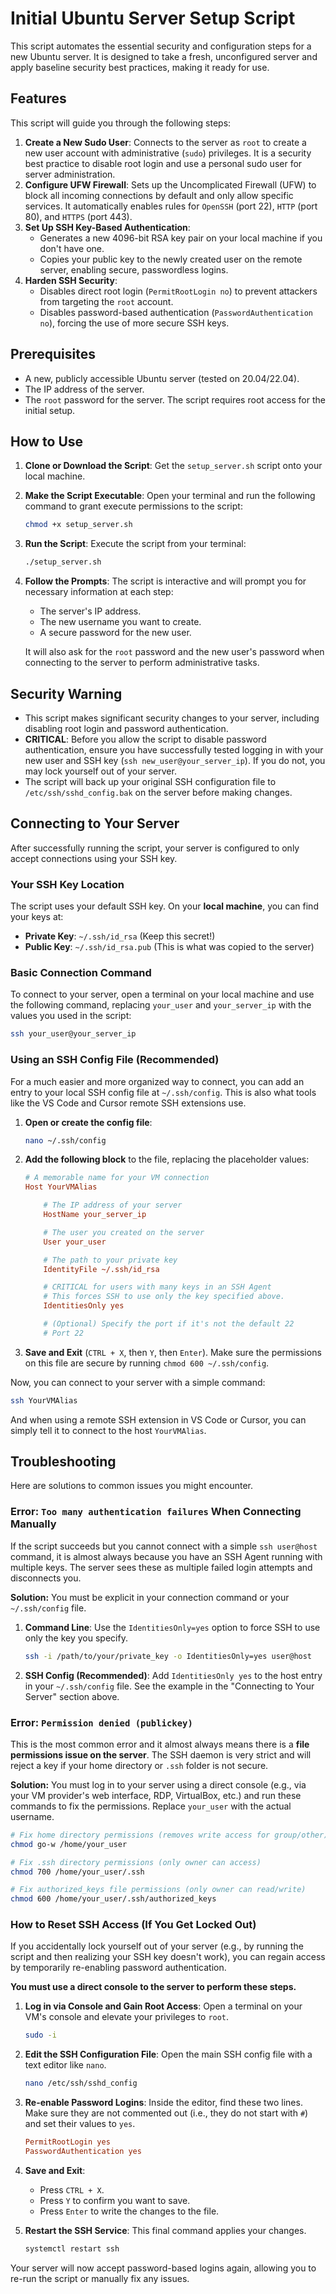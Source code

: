 # Initial Ubuntu Server Setup Script

This script automates the essential security and configuration steps for a new Ubuntu server. It is designed to take a fresh, unconfigured server and apply baseline security best practices, making it ready for use.

## Features

This script will guide you through the following steps:

1.  **Create a New Sudo User**: Connects to the server as `root` to create a new user account with administrative (`sudo`) privileges. It is a security best practice to disable root login and use a personal sudo user for server administration.
2.  **Configure UFW Firewall**: Sets up the Uncomplicated Firewall (UFW) to block all incoming connections by default and only allow specific services. It automatically enables rules for `OpenSSH` (port 22), `HTTP` (port 80), and `HTTPS` (port 443).
3.  **Set Up SSH Key-Based Authentication**:
    *   Generates a new 4096-bit RSA key pair on your local machine if you don't have one.
    *   Copies your public key to the newly created user on the remote server, enabling secure, passwordless logins.
4.  **Harden SSH Security**:
    *   Disables direct root login (`PermitRootLogin no`) to prevent attackers from targeting the `root` account.
    *   Disables password-based authentication (`PasswordAuthentication no`), forcing the use of more secure SSH keys.

## Prerequisites

-   A new, publicly accessible Ubuntu server (tested on 20.04/22.04).
-   The IP address of the server.
-   The `root` password for the server. The script requires root access for the initial setup.

## How to Use

1.  **Clone or Download the Script**:
    Get the `setup_server.sh` script onto your local machine.

2.  **Make the Script Executable**:
    Open your terminal and run the following command to grant execute permissions to the script:
    ```bash
    chmod +x setup_server.sh
    ```

3.  **Run the Script**:
    Execute the script from your terminal:
    ```bash
    ./setup_server.sh
    ```

4.  **Follow the Prompts**:
    The script is interactive and will prompt you for necessary information at each step:
    *   The server's IP address.
    *   The new username you want to create.
    *   A secure password for the new user.

    It will also ask for the `root` password and the new user's password when connecting to the server to perform administrative tasks.

## Security Warning

-   This script makes significant security changes to your server, including disabling root login and password authentication.
-   **CRITICAL**: Before you allow the script to disable password authentication, ensure you have successfully tested logging in with your new user and SSH key (`ssh new_user@your_server_ip`). If you do not, you may lock yourself out of your server.
-   The script will back up your original SSH configuration file to `/etc/ssh/sshd_config.bak` on the server before making changes.

## Connecting to Your Server

After successfully running the script, your server is configured to only accept connections using your SSH key.

### Your SSH Key Location

The script uses your default SSH key. On your **local machine**, you can find your keys at:
-   **Private Key**: `~/.ssh/id_rsa` (Keep this secret!)
-   **Public Key**: `~/.ssh/id_rsa.pub` (This is what was copied to the server)

### Basic Connection Command

To connect to your server, open a terminal on your local machine and use the following command, replacing `your_user` and `your_server_ip` with the values you used in the script:

```bash
ssh your_user@your_server_ip
```

### Using an SSH Config File (Recommended)

For a much easier and more organized way to connect, you can add an entry to your local SSH config file at `~/.ssh/config`. This is also what tools like the VS Code and Cursor remote SSH extensions use.

1.  **Open or create the config file**:
    ```bash
    nano ~/.ssh/config
    ```

2.  **Add the following block** to the file, replacing the placeholder values:

    ```ini
    # A memorable name for your VM connection
    Host YourVMAlias

        # The IP address of your server
        HostName your_server_ip

        # The user you created on the server
        User your_user

        # The path to your private key
        IdentityFile ~/.ssh/id_rsa

        # CRITICAL for users with many keys in an SSH Agent
        # This forces SSH to use only the key specified above.
        IdentitiesOnly yes

        # (Optional) Specify the port if it's not the default 22
        # Port 22
    ```

3.  **Save and Exit** (`CTRL + X`, then `Y`, then `Enter`). Make sure the permissions on this file are secure by running `chmod 600 ~/.ssh/config`.

Now, you can connect to your server with a simple command:
```bash
ssh YourVMAlias
```

And when using a remote SSH extension in VS Code or Cursor, you can simply tell it to connect to the host `YourVMAlias`.

## Troubleshooting

Here are solutions to common issues you might encounter.

### Error: `Too many authentication failures` When Connecting Manually

If the script succeeds but you cannot connect with a simple `ssh user@host` command, it is almost always because you have an SSH Agent running with multiple keys. The server sees these as multiple failed login attempts and disconnects you.

**Solution:**
You must be explicit in your connection command or your `~/.ssh/config` file.

1.  **Command Line**: Use the `IdentitiesOnly=yes` option to force SSH to use only the key you specify.
    ```bash
    ssh -i /path/to/your/private_key -o IdentitiesOnly=yes user@host
    ```

2.  **SSH Config (Recommended)**: Add `IdentitiesOnly yes` to the host entry in your `~/.ssh/config` file. See the example in the "Connecting to Your Server" section above.

### Error: `Permission denied (publickey)`

This is the most common error and it almost always means there is a **file permissions issue on the server**. The SSH daemon is very strict and will reject a key if your home directory or `.ssh` folder is not secure.

**Solution:**
You must log in to your server using a direct console (e.g., via your VM provider's web interface, RDP, VirtualBox, etc.) and run these commands to fix the permissions. Replace `your_user` with the actual username.

```bash
# Fix home directory permissions (removes write access for group/other)
chmod go-w /home/your_user

# Fix .ssh directory permissions (only owner can access)
chmod 700 /home/your_user/.ssh

# Fix authorized_keys file permissions (only owner can read/write)
chmod 600 /home/your_user/.ssh/authorized_keys
```

### How to Reset SSH Access (If You Get Locked Out)

If you accidentally lock yourself out of your server (e.g., by running the script and then realizing your SSH key doesn't work), you can regain access by temporarily re-enabling password authentication.

**You must use a direct console to the server to perform these steps.**

1.  **Log in via Console and Gain Root Access**:
    Open a terminal on your VM's console and elevate your privileges to `root`.
    ```bash
    sudo -i
    ```

2.  **Edit the SSH Configuration File**:
    Open the main SSH config file with a text editor like `nano`.
    ```bash
    nano /etc/ssh/sshd_config
    ```

3.  **Re-enable Password Logins**:
    Inside the editor, find these two lines. Make sure they are not commented out (i.e., they do not start with `#`) and set their values to `yes`.
    ```ini
    PermitRootLogin yes
    PasswordAuthentication yes
    ```

4.  **Save and Exit**:
    *   Press `CTRL + X`.
    *   Press `Y` to confirm you want to save.
    *   Press `Enter` to write the changes to the file.

5.  **Restart the SSH Service**:
    This final command applies your changes.
    ```bash
    systemctl restart ssh
    ```

Your server will now accept password-based logins again, allowing you to re-run the script or manually fix any issues. 